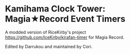 # Kamihama Clock Tower: Magia★Record Event Timers 
A modded version of RiceKirby's project https://github.com/IceKirby/kirafan-timer for Magia Record. 

Edited by Darrukou and maintained by Cori.
